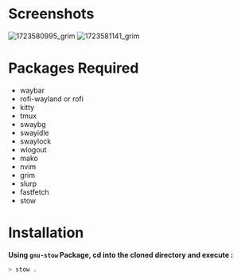 # Screenshots
![1723580995_grim](https://github.com/user-attachments/assets/ff56aab7-c1c0-49fb-91cb-fddd4ca0ca1d)
![1723581141_grim](https://github.com/user-attachments/assets/10e11a81-1ee2-4501-a2f4-6300590c992b)

# Packages Required
- waybar
- rofi-wayland or rofi
- kitty
- tmux
- swaybg
- swayidle
- swaylock
- wlogout
- mako
- nvim
- grim
- slurp
- fastfetch
- stow

# Installation
**Using `gnu-stow` Package, cd into the cloned directory and execute :**
```bash
> stow .
```
